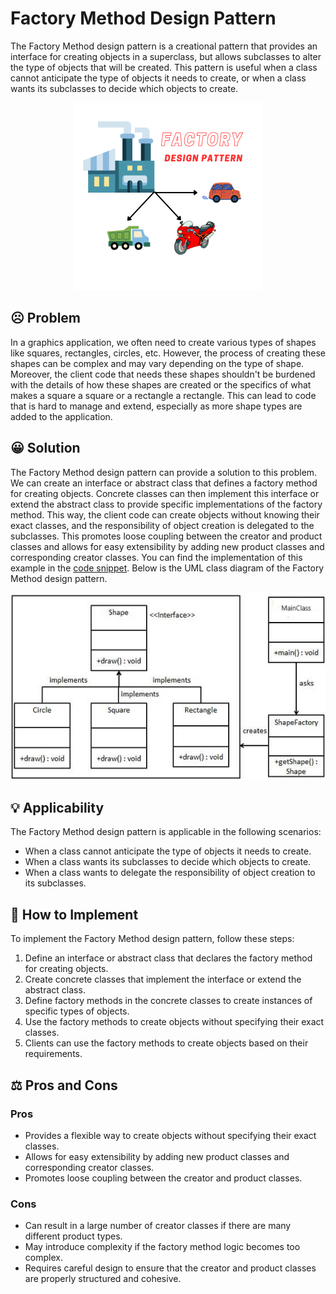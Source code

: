 # Factory Method Design Pattern

The Factory Method design pattern is a creational pattern that provides an interface for creating objects in a superclass, but allows subclasses to alter the type of objects that will be created. This pattern is useful when a class cannot anticipate the type of objects it needs to create, or when a class wants its subclasses to decide which objects to create.

<p align="center">
    <img src="./image/factory-image.png" height=300 weight=300 alt="Factory Method Design Pattern"></img>
</p>

## ☹️ Problem

In a graphics application, we often need to create various types of shapes like squares, rectangles, circles, etc. However, the process of creating these shapes can be complex and may vary depending on the type of shape. Moreover, the client code that needs these shapes shouldn't be burdened with the details of how these shapes are created or the specifics of what makes a square a square or a rectangle a rectangle. This can lead to code that is hard to manage and extend, especially as more shape types are added to the application.

## 😀 Solution

The Factory Method design pattern can provide a solution to this problem. We can create an interface or abstract class that defines a factory method for creating objects. Concrete classes can then implement this interface or extend the abstract class to provide specific implementations of the factory method. This way, the client code can create objects without knowing their exact classes, and the responsibility of object creation is delegated to the subclasses. This promotes loose coupling between the creator and product classes and allows for easy extensibility by adding new product classes and corresponding creator classes. You can find the implementation of this example in the [code snippet](./src). Below is the UML class diagram of the Factory Method design pattern.

<p align="center">
    <img src="./image/uml_diagram.jpg" height=300 weight=300 alt="uml diagram"></img>
</p>

## 💡 Applicability

The Factory Method design pattern is applicable in the following scenarios:

- When a class cannot anticipate the type of objects it needs to create.
- When a class wants its subclasses to decide which objects to create.
- When a class wants to delegate the responsibility of object creation to its subclasses.

## 📝 How to Implement

To implement the Factory Method design pattern, follow these steps:

1. Define an interface or abstract class that declares the factory method for creating objects.
2. Create concrete classes that implement the interface or extend the abstract class.
3. Define factory methods in the concrete classes to create instances of specific types of objects.
4. Use the factory methods to create objects without specifying their exact classes.
5. Clients can use the factory methods to create objects based on their requirements.

## ⚖️ Pros and Cons

### Pros

- Provides a flexible way to create objects without specifying their exact classes.
- Allows for easy extensibility by adding new product classes and corresponding creator classes.
- Promotes loose coupling between the creator and product classes.

### Cons

- Can result in a large number of creator classes if there are many different product types.
- May introduce complexity if the factory method logic becomes too complex.
- Requires careful design to ensure that the creator and product classes are properly structured and cohesive.

